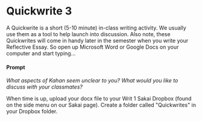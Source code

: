 # Quickwrite 3

A Quickwrite is a short (5-10 minute) in-class writing activity. We usually use them as a tool to help launch into discussion. Also note, these Quickwrites will come in handy later in the semester when you write your Reflective Essay. So open up Microsoft Word or Google Docs on your computer and start typing...

#### Prompt

*What aspects of Kahan seem unclear to you? What would you like to discuss with your classmates?*


When time is up, upload your docx file to your Writ 1 Sakai Dropbox (found on the side menu on our Sakai page). Create a folder called "Quickwrites" in your Dropbox folder.


